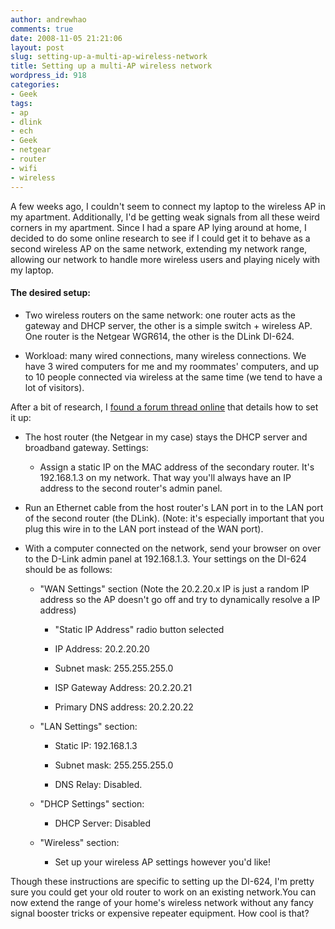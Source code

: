 ```yaml
---
author: andrewhao
comments: true
date: 2008-11-05 21:21:06
layout: post
slug: setting-up-a-multi-ap-wireless-network
title: Setting up a multi-AP wireless network
wordpress_id: 918
categories:
- Geek
tags:
- ap
- dlink
- ech
- Geek
- netgear
- router
- wifi
- wireless
---
```


A few weeks ago, I couldn't seem to connect my laptop to the wireless AP in my apartment. Additionally, I'd be getting weak signals from all these weird corners in my apartment. Since I had a spare AP lying around at home, I decided to do some online research to see if I could get it to behave as a second wireless AP on the same network, extending my network range, allowing our network to handle more wireless users and playing nicely with my laptop.


#### The desired setup:





	
  * Two wireless routers on the same network: one router acts as the gateway and DHCP server, the other is a simple switch + wireless AP. One router is the Netgear WGR614, the other is the DLink DI-624.

	
  * Workload: many wired connections, many wireless connections. We have 3 wired computers for me and my roommates' computers, and up to 10 people connected via wireless at the same time (we tend to have a lot of visitors).


After a bit of research, I [found a forum thread online](http://www.dslreports.com/forum/remark,10664212) that details how to set it up:



	
  * The host router (the Netgear in my case) stays the DHCP server and broadband gateway. Settings:

	
    * Assign a static IP on the MAC address of the secondary router. It's 192.168.1.3 on my network. That way you'll always have an IP address to the second router's admin panel.




	
  * Run an Ethernet cable from the host router's LAN port in to the LAN port of the second router (the DLink). (Note: it's especially important that you plug this wire in to the LAN port instead of the WAN port).

	
  * With a computer connected on the network, send your browser on over to the D-Link admin panel at 192.168.1.3. Your settings on the DI-624 should be as follows:

	
    * "WAN Settings" section (Note the 20.2.20.x IP is just a random IP address so the AP doesn't go off and try to dynamically resolve a IP address)

	
      * "Static IP Address" radio button selected

	
      * IP Address: 20.2.20.20

	
      * Subnet mask: 255.255.255.0

	
      * ISP Gateway Address: 20.2.20.21

	
      * Primary DNS address: 20.2.20.22




	
    * "LAN Settings" section:

	
      * Static IP: 192.168.1.3

	
      * Subnet mask: 255.255.255.0

	
      * DNS Relay: Disabled.




	
    * "DHCP Settings" section:

	
      * DHCP Server: Disabled




	
    * "Wireless" section:

	
      * Set up your wireless AP settings however you'd like!








Though these instructions are specific to setting up the DI-624, I'm pretty sure you could get your old router to work on an existing network.You can now extend the range of your home's wireless network without any fancy signal booster tricks or expensive repeater equipment. How cool is that?
